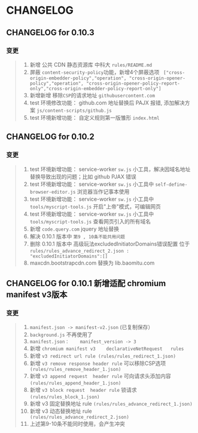 # CHANGELOG

## CHANGELOG for 0.10.3
### 变更
>1. 新增 公共 CDN 静态资源库 中科大 `rules/README.md`
>2. 屏蔽 `content-security-policy`功能，新增4个屏蔽选项 ` ["cross-origin-embedder-policy","operation", "cross-origin-opener-policy","operation", "cross-origin-opener-policy-report-only","cross-origin-embedder-policy-report-only"]`
>3. 新增新增 移除`CSP`的请求地址  `githubusercontent.com`
>4. test 环境修改功能：  github.com 地址替换后 PAJX 报错,  添加解决方案 `js/content-scripts/github.js` 
>5. test 环境新增功能：  自定义规则第一版雏形 `index.html`



## CHANGELOG for 0.10.2 
### 变更
>1. test 环境新增功能： service-worker `sw.js` 小工具，解决因域名地址替换导致出现的问题；比如 github PJAX 错误
>2. test 环境新增功能： service-worker `sw.js` 小工具中 `self-define-browser-editor.js` 浏览器当作记事本使用 
>3. test 环境新增功能： service-worker `sw.js` 小工具中 `tools/myscript-tools.js` 开启"上帝"模式，可编辑网页
>4. test 环境新增功能： service-worker `sw.js` 小工具中 `tools/myscript-tools.js` 查看网页引入的所有域名
>5. 新增 `code.query.com` jquery 地址替换  
>6. 解决 0.10.1 版本中 `第9 , 10条不能共用问题`
>7. 删除  0.10.1 版本中 高级玩法excludedInitiatorDomains错误配置 位于 `rules/rules_advance_redirect_2.json :  "excludedInitiatorDomains":[] `
>8. maxcdn.bootstrapcdn.com 替换为 lib.baomitu.com


## CHANGELOG for 0.10.1 新增适配 chromium manifest v3版本
### 变更

>1. `manifest.json -> manifest-v2.json`  (已复制保存）
>2. `background.js`    不再使用了
>3. `manifest.json：    manifest_version -> 3`
>4. 新增  `chromium manifest v3    declarativeNetRequest   rules ` 
>5. 新增 `v3 redirect url rule (rules/rules_redirect_1.json)`
>6. 新增 `v3 remove response header rule` 可以移除CSP选项 ` (rules/rules_remove_header_1.json)`
>7. 新增 `v3 append request  header rule` 可向请求头添加内容  `(rules/rules_append_header_1.json)`
>8. 新增 `v3 block request  header rule` 锁请求  `(rules/rules_block_1.json)`
>9. 新增 v3 固定替换地址   rule  `(rules/rules_advance_redirect_1.json)`
>10. 新增 v3 动态替换地址   rule ` (rules/rules_advance_redirect_2.json)`
>11. 上述第9-10条不能同时使用，会产生冲突